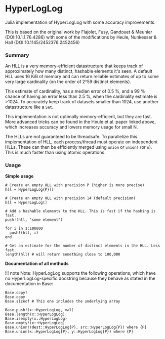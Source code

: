 # HyperLogLog
Julia implementation of HyperLogLog with some accuracy improvements.

This is based on the original work by Flajolet, Fusy, Gandouet & Meunier (DOI:10.1.1.76.4286) with some of the modifications by Heule, Nunkesser & Hall (DOI:10.1145/2452376.2452456)

### Summary

An HLL is a very memory-efficient datastructure that keeps track of approximately how many distinct, hashable elements it's seen. A default HLL uses 16 KiB of memory and can return reliable estimates of up to some very large cardinality (on the order of 2^59 distinct elements).

This estimate of cardinality, has a median error of 0.5 %, and a 99 % chance of having an error less than 2.5 %, when the cardinality estimate is >1024. To accurately keep track of datasets smaller than 1024, use another datastructure like a `Set`.

This implementation is not optimally memory-efficient, but they are fast. More advanced tricks can be found in the Heule et al. paper linked above, which increases accuracy and lowers memory usage for small N.

The HLLs are not guaranteed to be threadsafe. To parallelize this implementation of HLL, each process/thread must operate on independent HLLs. These can then be efficiently merged using `union` or `union!` (or `∪`). This is much faster than using atomic operations.

### Usage

__Simple usage__

```
# Create an empty HLL with precision P (higher is more precise)
hll = HyperLogLog{P}()

# Create an empty HLL with precision 14 (default precision)
hll = HyperLogLog()

# Add a hashable elements to the HLL. This is fast if the hashing is fast.
push!(hll, "some element")

for i in 1:100000
  push!(hll, i)
end

# Get an estimate for the number of distinct elements in the HLL. Less fast.
length(hll) # will return something close to 100,000
```

__Documentation of all methods__

!!! note
  Note: HyperLogLog supports the following operations, which have no HyperLogLog-specific docstring because they behave as stated in the documentation in Base:

```
Base.copy!
Base.copy
Base.sizeof # This one includes the underlying array
```

```@docs
Base.push!(x::HyperLogLog, val)
Base.length(x::HyperLogLog)
Base.isempty(x::HyperLogLog)
Base.empty!(x::HyperLogLog)
Base.union!(dest::HyperLogLog{P}, src::HyperLogLog{P}) where {P}
Base.union(x::HyperLogLog{P}, y::HyperLogLog{P}) where {P}
```
